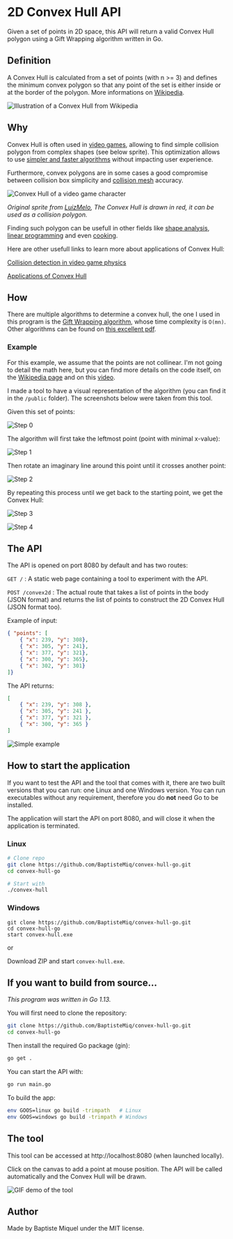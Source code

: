 # 2D Convex Hull API

Given a set of points in 2D space, this API will return a valid Convex Hull polygon using a Gift Wrapping algorithm written in Go.

## Definition

A Convex Hull is calculated from a set of points (with n >= 3) and defines the minimum convex polygon so that any point of the set is either inside or at the border of the polygon.
More informations on [Wikipedia](https://en.wikipedia.org/wiki/Convex_hull).

![Illustration of a Convex Hull from Wikipedia](https://upload.wikimedia.org/wikipedia/commons/thumb/b/bc/ConvexHull.png/220px-ConvexHull.png)

## Why

Convex Hull is often used in [video games](https://www.cs.sfu.ca/~haoz/pubs/liu_zhang_gi08.pdf), allowing to find simple collision polygon from complex shapes (see below sprite). This optimization allows to use [simpler and faster algorithms](https://www.toptal.com/game/video-game-physics-part-ii-collision-detection-for-solid-objects) without impacting user experience.

Furthermore, convex polygons are in some cases a good compromise between collision box simplicity and [collision mesh](https://developer.valvesoftware.com/wiki/Collision_mesh) accuracy.

![Convex Hull of a video game character](https://i.imgur.com/BhKRtRW.png)

*Original sprite from [LuizMelo](https://luizmelo.itch.io/), The Convex Hull is drawn in red, it can be used as a collision polygon.*

Finding such polygon can be usefull in other fields like [shape analysis](https://brilliant.org/wiki/convex-hull/), [linear programming](https://cs.au.dk/~gerth/advising/thesis/bo-mortensen.pdf) and even [cooking](http://veronising.blogspot.com/2008/04/cooking-for-nerds-ingredient-polyhedron.html). 

Here are other usefull links to learn more about applications of Convex Hull:

[Collision detection in video game physics](https://www.toptal.com/game/video-game-physics-part-ii-collision-detection-for-solid-objects)

[Applications of Convex Hull](https://brilliant.org/wiki/convex-hull/)

## How

There are multiple algorithms to determine a convex hull, the one I used in this program is the [Gift Wrapping algorithm](https://en.wikipedia.org/wiki/Gift_wrapping_algorithm), whose time complexity is `O(mn)`. Other algorithms can be found on [this excellent pdf](https://www.cs.jhu.edu/~misha/Spring16/06.pdf).

### Example

For this example, we assume that the points are not collinear. I'm not going to detail the math here, but you can find more details on the code itself, on the [Wikipedia page](https://en.wikipedia.org/wiki/Convex_hull) and on this [video](https://youtu.be/YNyULRrydVI).

I made a tool to have a visual representation of the algorithm (you can find it in the `/public` folder). The screenshots below were taken from this tool.

Given this set of points:

![Step 0](https://i.imgur.com/A8VCrml.png)

The algorithm will first take the leftmost point (point with minimal x-value):

![Step 1](https://i.imgur.com/f0VCoH9.png)

Then rotate an imaginary line around this point until it crosses another point:

![Step 2](https://i.imgur.com/lZOqdeV.png)

By repeating this process until we get back to the starting point, we get the Convex Hull:

![Step 3](https://i.imgur.com/pujWKZi.png)

![Step 4](https://i.imgur.com/lF5lBX9.png)

## The API

The API is opened on port 8080 by default and has two routes:

```GET /``` : A static web page containing a tool to experiment with the API.

```POST /convex2d``` : The actual route that takes a list of points in the body (JSON format) and returns the list of points to construct the 2D Convex Hull (JSON format too).

Example of input:

```json
{ "points": [
    { "x": 239, "y": 308},
    { "x": 305, "y": 241},
    { "x": 377, "y": 321},
    { "x": 300, "y": 365},
    { "x": 302, "y": 301}
]}
```

The API returns:

```json
[
    { "x": 239, "y": 308 },
    { "x": 305, "y": 241 },
    { "x": 377, "y": 321 },
    { "x": 300, "y": 365 }
]
```

![Simple example](https://i.imgur.com/4SkThq6.png)

## How to start the application

If you want to test the API and the tool that comes with it, there are two built versions that you can run: one Linux and one Windows version. You can run executables without any requirement, therefore you do **not** need Go to be installed.

The application will start the API on port 8080, and will close it when the application is terminated.

### Linux
```bash
# Clone repo
git clone https://github.com/BaptisteMiq/convex-hull-go.git
cd convex-hull-go

# Start with
./convex-hull
```

### Windows
```batch
git clone https://github.com/BaptisteMiq/convex-hull-go.git
cd convex-hull-go
start convex-hull.exe
```
or

Download ZIP and start `convex-hull.exe`.

## If you want to build from source...
*This program was written in Go 1.13.*

You will first need to clone the repository:

```bash
git clone https://github.com/BaptisteMiq/convex-hull-go.git
cd convex-hull-go
```

Then install the required Go package (gin):
```bash
go get .
```

You can start the API with:
```bash
go run main.go
```

To build the app:
```bash
env GOOS=linux go build -trimpath   # Linux
env GOOS=windows go build -trimpath # Windows
```


## The tool

This tool can be accessed at http://localhost:8080 (when launched locally).

Click on the canvas to add a point at mouse position. The API will be called automatically and the Convex Hull will be drawn.

![GIF demo of the tool](https://media.giphy.com/media/RyWpwFci7Xn8Wfuhgd/giphy.gif?cid=790b7611eb2a149d17487521cf0772fb9951650d861fed2d&rid=giphy.gif&ct=g)

## Author

Made by Baptiste Miquel under the MIT license.
